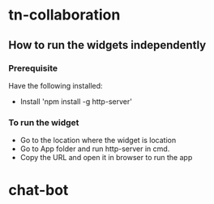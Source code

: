 # tn-collaboration

## How to run the widgets independently 


### Prerequisite

Have the following installed: 
 - Install 'npm install -g http-server'

### To run the widget

 - Go to the location where the widget is location
 - Go to App folder and run http-server in cmd. 
 - Copy the URL and open it in browser to run the app
# chat-bot

